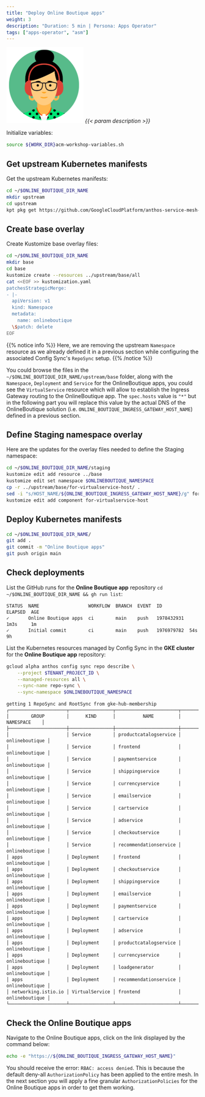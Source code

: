 ```yaml
---
title: "Deploy Online Boutique apps"
weight: 3
description: "Duration: 5 min | Persona: Apps Operator"
tags: ["apps-operator", "asm"]
---
```

![Apps Operator](/images/apps-operator.png)
_{{< param description >}}_

Initialize variables:
```Bash
source ${WORK_DIR}acm-workshop-variables.sh
```

## Get upstream Kubernetes manifests

Get the upstream Kubernetes manifests:
```Bash
cd ~/$ONLINE_BOUTIQUE_DIR_NAME
mkdir upstream
cd upstream
kpt pkg get https://github.com/GoogleCloudPlatform/anthos-service-mesh-samples.git/docs/online-boutique-asm-manifests/base@main
```

## Create base overlay

Create Kustomize base overlay files:
```Bash
cd ~/$ONLINE_BOUTIQUE_DIR_NAME
mkdir base
cd base
kustomize create --resources ../upstream/base/all
cat <<EOF >> kustomization.yaml
patchesStrategicMerge:
- |-
  apiVersion: v1
  kind: Namespace
  metadata:
    name: onlineboutique
  \$patch: delete
EOF
```
{{% notice info %}}
Here, we are removing the upstream `Namespace` resource as we already defined it in a previous section while configuring the associated Config Sync's `RepoSync` setup.
{{% /notice %}}

You could browse the files in the `~/$ONLINE_BOUTIQUE_DIR_NAME/upstream/base` folder, along with the `Namespace`, `Deployment` and `Service` for the OnlineBoutique apps, you could see the  `VirtualService` resource which will allow to establish the Ingress Gateway routing to the OnlineBoutique app. The `spec.hosts` value is `"*"` but in the following part you will replace this value by the actual DNS of the OnlineBoutique solution (i.e. `ONLINE_BOUTIQUE_INGRESS_GATEWAY_HOST_NAME`) defined in a previous section.

## Define Staging namespace overlay

Here are the updates for the overlay files needed to define the Staging namespace:
```Bash
cd ~/$ONLINE_BOUTIQUE_DIR_NAME/staging
kustomize edit add resource ../base
kustomize edit set namespace $ONLINEBOUTIQUE_NAMESPACE
cp -r ../upstream/base/for-virtualservice-host/ .
sed -i "s/HOST_NAME/${ONLINE_BOUTIQUE_INGRESS_GATEWAY_HOST_NAME}/g" for-virtualservice-host/kustomization.yaml
kustomize edit add component for-virtualservice-host
```

## Deploy Kubernetes manifests

```Bash
cd ~/$ONLINE_BOUTIQUE_DIR_NAME/
git add .
git commit -m "Online Boutique apps"
git push origin main
```

## Check deployments

List the GitHub runs for the **Online Boutique app** repository `cd ~/$ONLINE_BOUTIQUE_DIR_NAME && gh run list`:
```Plaintext
STATUS  NAME                  WORKFLOW  BRANCH  EVENT  ID          ELAPSED  AGE
✓       Online Boutique apps  ci        main    push   1978432931  1m3s     1m
✓       Initial commit        ci        main    push   1976979782  54s      9h
```

List the Kubernetes resources managed by Config Sync in the **GKE cluster** for the **Online Boutique app** repository:
```Bash
gcloud alpha anthos config sync repo describe \
    --project $TENANT_PROJECT_ID \
    --managed-resources all \
    --sync-name repo-sync \
    --sync-namespace $ONLINEBOUTIQUE_NAMESPACE
```
```Plaintext
getting 1 RepoSync and RootSync from gke-hub-membership
┌─────────────────────┬────────────────┬───────────────────────┬────────────────┐
│        GROUP        │      KIND      │          NAME         │   NAMESPACE    │
├─────────────────────┼────────────────┼───────────────────────┼────────────────┤
│                     │ Service        │ productcatalogservice │ onlineboutique │
│                     │ Service        │ frontend              │ onlineboutique │
│                     │ Service        │ paymentservice        │ onlineboutique │
│                     │ Service        │ shippingservice       │ onlineboutique │
│                     │ Service        │ currencyservice       │ onlineboutique │
│                     │ Service        │ emailservice          │ onlineboutique │
│                     │ Service        │ cartservice           │ onlineboutique │
│                     │ Service        │ adservice             │ onlineboutique │
│                     │ Service        │ checkoutservice       │ onlineboutique │
│                     │ Service        │ recommendationservice │ onlineboutique │
│ apps                │ Deployment     │ frontend              │ onlineboutique │
│ apps                │ Deployment     │ checkoutservice       │ onlineboutique │
│ apps                │ Deployment     │ shippingservice       │ onlineboutique │
│ apps                │ Deployment     │ emailservice          │ onlineboutique │
│ apps                │ Deployment     │ paymentservice        │ onlineboutique │
│ apps                │ Deployment     │ cartservice           │ onlineboutique │
│ apps                │ Deployment     │ adservice             │ onlineboutique │
│ apps                │ Deployment     │ productcatalogservice │ onlineboutique │
│ apps                │ Deployment     │ currencyservice       │ onlineboutique │
│ apps                │ Deployment     │ loadgenerator         │ onlineboutique │
│ apps                │ Deployment     │ recommendationservice │ onlineboutique │
│ networking.istio.io │ VirtualService │ frontend              │ onlineboutique │
└─────────────────────┴────────────────┴───────────────────────┴────────────────┘
```

## Check the Online Boutique apps

Navigate to the Online Boutique apps, click on the link displayed by the command below:
```Bash
echo -e "https://${ONLINE_BOUTIQUE_INGRESS_GATEWAY_HOST_NAME}"
```

You should receive the error: `RBAC: access denied`. This is because the default deny-all `AuthorizationPolicy` has been applied to the entire mesh. In the next section you will apply a fine granular `AuthorizationPolicies` for the Online Boutique apps in order to get them working.